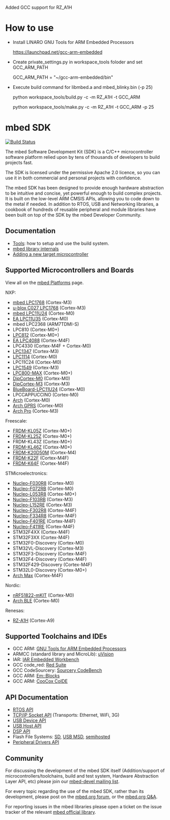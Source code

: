 Added GCC support for RZ_A1H

How to use
==========

* Install LINARO GNU Tools for ARM Embedded Processors

  https://launchpad.net/gcc-arm-embedded

* Create private_settings.py in workspace_tools foloder and set GCC_ARM_PATH

  GCC_ARM_PATH = "~/gcc-arm-embedded/bin"

* Execute build command for libmbed.a and mbed_blinky.bin (-p 25)

  python workspace_tools/build.py -c -m RZ_A1H -t GCC_ARM

  python workspace_tools/make.py -c -m RZ_A1H -t GCC_ARM -p 25

mbed SDK
========

[![Build Status](https://travis-ci.org/mbedmicro/mbed.png)](https://travis-ci.org/mbedmicro/mbed/builds)

The mbed Software Development Kit (SDK) is a C/C++ microcontroller software platform relied upon by tens of thousands of
developers to build projects fast.

The SDK is licensed under the permissive Apache 2.0 licence, so you can use it in both commercial and personal projects
with confidence.

The mbed SDK has been designed to provide enough hardware abstraction to be intuitive and concise, yet powerful enough
to build complex projects. It is built on the low-level ARM CMSIS APIs, allowing you to code down to the metal if needed.
In addition to RTOS, USB and Networking libraries, a cookbook of hundreds of reusable peripheral and module libraries
have been built on top of the SDK by the mbed Developer Community.

Documentation
-------------
* [Tools](http://developer.mbed.org/handbook/mbed-tools): how to setup and use the build system.
* [mbed library internals](http://developer.mbed.org/handbook/mbed-library-internals)
* [Adding a new target microcontroller](http://developer.mbed.org/handbook/mbed-SDK-porting)

Supported Microcontrollers and Boards
-------------------------------------
View all on the [mbed Platforms](https://developer.mbed.org/platforms/) page.

NXP:
* [mbed LPC1768](http://developer.mbed.org/platforms/mbed-LPC1768/) (Cortex-M3)
* [u-blox C027 LPC1768](http://developer.mbed.org/platforms/u-blox-C027/) (Cortex-M3)
* [mbed LPC11U24](http://developer.mbed.org/platforms/mbed-LPC11U24/) (Cortex-M0)
* [EA LPC11U35](http://developer.mbed.org/platforms/EA-LPC11U35/) (Cortex-M0)
* mbed LPC2368 (ARM7TDMI-S)
* LPC810 (Cortex-M0+)
* [LPC812](http://developer.mbed.org/platforms/NXP-LPC800-MAX/) (Cortex-M0+)
* [EA LPC4088](http://developer.mbed.org/platforms/EA-LPC4088/) (Cortex-M4F)
* LPC4330 (Cortex-M4F + Cortex-M0)
* [LPC1347](http://developer.mbed.org/platforms/DipCortex-M3/) (Cortex-M3)
* [LPC1114](http://developer.mbed.org/platforms/LPC1114FN28/) (Cortex-M0)
* LPC11C24 (Cortex-M0)
* [LPC1549](https://developer.mbed.org/platforms/LPCXpresso1549/) (Cortex-M3)
* [LPC800-MAX](https://developer.mbed.org/platforms/NXP-LPC800-MAX/) (Cortex-M0+)
* [DipCortex-M0](https://developer.mbed.org/platforms/DipCortex-M0/) (Cortex-M0)
* [DipCortex-M3](https://developer.mbed.org/platforms/DipCortex-M3/) (Cortex-M3)
* [BlueBoard-LPC11U24](https://developer.mbed.org/platforms/BlueBoard-LPC11U24/) (Cortex-M0)
* LPCCAPPUCCINO (Cortex-M0)
* [Arch](https://developer.mbed.org/platforms/Seeeduino-Arch/) (Cortex-M0)
* [Arch GPRS](https://developer.mbed.org/platforms/Seeed-Arch-GPRS/) (Cortex-M0)
* [Arch Pro](https://developer.mbed.org/platforms/Seeeduino-Arch-Pro/) (Cortex-M3)

Freescale:
* [FRDM-KL05Z](https://developer.mbed.org/platforms/FRDM-KL05Z/) (Cortex-M0+)
* [FRDM-KL25Z](http://developer.mbed.org/platforms/KL25Z/) (Cortex-M0+)
* FRDM-KL43Z (Cortex-M0+)
* [FRDM-KL46Z](https://developer.mbed.org/platforms/FRDM-KL46Z/) (Cortex-M0+)
* [FRDM-K20D50M](https://developer.mbed.org/platforms/FRDM-K20D50M/) (Cortex-M4)
* [FRDM-K22F](https://developer.mbed.org/platforms/FRDM-K22F/) (Cortex-M4F)
* [FRDM-K64F](https://developer.mbed.org/platforms/FRDM-K64F/) (Cortex-M4F)

STMicroelectronics:
* [Nucleo-F030R8](https://developer.mbed.org/platforms/ST-Nucleo-F030R8/) (Cortex-M0)
* [Nucleo-F072RB](https://developer.mbed.org/platforms/ST-Nucleo-F072RB/) (Cortex-M0)
* [Nucleo-L053R8](https://developer.mbed.org/platforms/ST-Nucleo-L053R8/) (Cortex-M0+)
* [Nucleo-F103RB](https://developer.mbed.org/platforms/ST-Nucleo-F103RB/) (Cortex-M3)
* [Nucleo-L152RE](https://developer.mbed.org/platforms/ST-Nucleo-L152RE/) (Cortex-M3)
* [Nucleo-F302R8](https://developer.mbed.org/platforms/ST-Nucleo-F302R8/) (Cortex-M4F)
* [Nucleo-F334R8](https://developer.mbed.org/platforms/ST-Nucleo-F334R8/) (Cortex-M4F)
* [Nucleo-F401RE](https://developer.mbed.org/platforms/ST-Nucleo-F401RE/) (Cortex-M4F)
* [Nucleo-F411RE](https://developer.mbed.org/platforms/ST-Nucleo-F411RE/) (Cortex-M4F)
* STM32F4XX (Cortex-M4F)
* STM32F3XX (Cortex-M4F)
* STM32F0-Discovery (Cortex-M0)
* STM32VL-Discovery (Cortex-M3)
* STM32F3-Discovery (Cortex-M4F)
* STM32F4-Discovery (Cortex-M4F)
* STM32F429-Discovery (Cortex-M4F)
* STM32L0-Discovery (Cortex-M0+)
* [Arch Max](https://developer.mbed.org/platforms/Seeed-Arch-Max/) (Cortex-M4F)


Nordic:
* [nRF51822-mKIT](https://developer.mbed.org/platforms/Nordic-nRF51822/) (Cortex-M0)
* [Arch BLE](https://developer.mbed.org/platforms/Seeed-Arch-BLE/) (Cortex-M0)

Renesas:
* [RZ-A1H](http://developer.mbed.org/platforms/Renesas-GR-PEACH/) (Cortex-A9)


Supported Toolchains and IDEs
-----------------------------
* GCC ARM: [GNU Tools for ARM Embedded Processors](https://launchpad.net/gcc-arm-embedded/4.7/4.7-2012-q4-major)
* ARMCC (standard library and MicroLib): [uVision](http://www.keil.com/uvision/)
* IAR: [IAR Embedded Workbench](http://www.iar.com/en/Products/IAR-Embedded-Workbench/ARM/)
* GCC code_red: [Red Suite](http://www.code-red-tech.com/)
* GCC CodeSourcery: [Sourcery CodeBench](http://www.mentor.com/embedded-software/codesourcery)
* GCC ARM: [Em::Blocks](http://www.emblocks.org/web/)
* GCC ARM: [CooCox CoIDE](http://www.coocox.org/)

API Documentation
-----------------
* [RTOS API](http://developer.mbed.org/handbook/RTOS)
* [TCP/IP Socket API](http://developer.mbed.org/handbook/Socket) (Transports: Ethernet, WiFi, 3G)
* [USB Device API](http://developer.mbed.org/handbook/USBDevice)
* [USB Host API](http://developer.mbed.org/handbook/USBHost)
* [DSP API](http://developer.mbed.org/users/mbed_official/code/mbed-dsp/docs/tip/)
* Flash File Systems: [SD](http://developer.mbed.org/handbook/SDFileSystem), [USB MSD](http://developer.mbed.org/handbook/USBHostMSD), [semihosted](http://developer.mbed.org/handbook/LocalFileSystem)
* [Peripheral Drivers API](http://developer.mbed.org/handbook/Homepage)

Community
---------
For discussing the development of the mbed SDK itself (Addition/support of microcontrollers/toolchains, build and test system, Hardware Abstraction Layer API, etc) please join our [mbed-devel mailing list](https://groups.google.com/forum/?fromgroups#!forum/mbed-devel).

For every topic regarding the use of the mbed SDK, rather than its development, please post on the [mbed.org forum](http://mbed.org/forum/), or the [mbed.org Q&A](http://mbed.org/questions/).

For reporting issues in the mbed libraries please open a ticket on the issue tracker of the relevant [mbed official library](http://mbed.org/users/mbed_official/code/).
